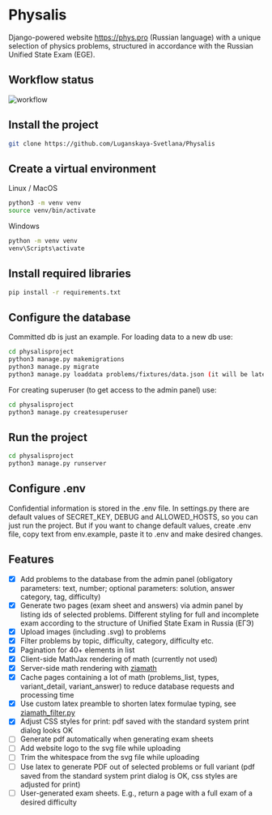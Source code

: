 # Physalis
Django-powered website https://phys.pro (Russian language) with a unique selection of physics problems, structured in accordance with the Russian Unified State Exam (EGE).

## Workflow status
![workflow](https://github.com/Luganskaya-Svetlana/Physalis/actions/workflows/python-package.yml/badge.svg)

## Install the project
```bash 
git clone https://github.com/Luganskaya-Svetlana/Physalis
```

## Create a virtual environment
Linux / MacOS

```bash
python3 -m venv venv
source venv/bin/activate
```

Windows

```bash
python -m venv venv
venv\Scripts\activate
```

## Install required libraries
```bash
pip install -r requirements.txt
```

## Configure the database
Committed db is just an example. 
For loading data to a new db use:
```bash
cd physalisproject
python3 manage.py makemigrations
python3 manage.py migrate
python3 manage.py loaddata problems/fixtures/data.json (it will be later)
```
For creating superuser (to get access to the admin panel) use:
```bash
cd physalisproject
python3 manage.py createsuperuser
```

## Run the project 
```bash
cd physalisproject
python3 manage.py runserver
```

## Configure .env
Confidential information is stored in the .env file.
In settings.py there are default values of SECRET_KEY, DEBUG and ALLOWED_HOSTS, so you can just run the project. But if you want to change default values, create .env file, copy text from env.example, paste it to .env and make desired changes.

## Features
- [x] Add problems to the database from the admin panel (obligatory parameters: text, number; optional parameters: solution, answer category, tag, difficulty)
- [x] Generate two pages (exam sheet and answers) via admin panel by listing ids of selected problems. Different styling for full and incomplete exam according to the structure of Unified State Exam in Russia (ЕГЭ)
- [x] Upload images (including .svg) to problems
- [x] Filter problems by topic, difficulty, category, difficulty etc.
- [x] Pagination for 40+ elements in list
- [x] Client-side MathJax rendering of math (currently not used)
- [x] Server-side math rendering with [ziamath](https://github.com/cdelker/ziamath)
- [x] Cache pages containing a lot of math (problems_list, types, variant_detail, variant_answer) to reduce database requests and processing time
- [x] Use custom latex preamble to shorten latex formulae typing, see [ziamath_filter.py](https://github.com/Luganskaya-Svetlana/Physalis/blob/master/physalisproject/problems/templatetags/ziamath_filter.py)
- [x] Adjust CSS styles for print: pdf saved with the standard system print dialog looks OK
- [ ] Generate pdf automatically when generating exam sheets
- [ ] Add website logo to the svg file while uploading
- [ ] Trim the whitespace from the svg file while uploading
- [ ] Use latex to generate PDF out of selected problems or full variant (pdf saved from the standard system print dialog is OK, css styles are adjusted for print)
- [ ] User-generated exam sheets. E.g., return a page with a full exam of a desired difficulty
